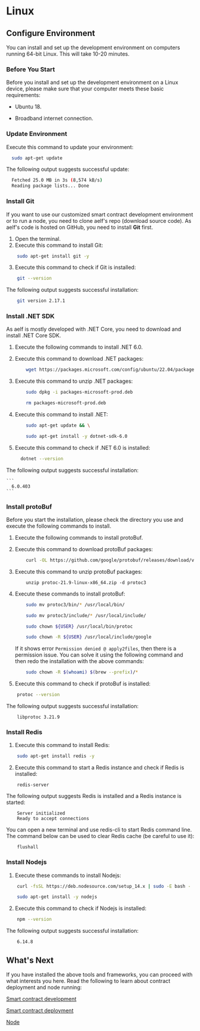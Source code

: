 # Linux

## Configure Environment

You can install and set up the development environment on computers running 64-bit Linux. This will take 10-20 minutes.

### Before You Start

Before you install and set up the development environment on a Linux device, please make sure that your computer meets these basic requirements:

- Ubuntu 18.

- Broadband internet connection.

### Update Environment

Execute this command to update your environment:

```bash
  sudo apt-get update
```

The following output suggests successful update:

```bash
  Fetched 25.0 MB in 3s (8,574 kB/s)
  Reading package lists... Done
```

### Install Git

If you want to use our customized smart contract development environment or to run a node, you need to clone aelf's repo (download source code). As aelf's code is hosted on GitHub, you need to install **Git** first.

1. Open the terminal.
2. Execute this command to install Git:

```bash
    sudo apt-get install git -y
```

3. Execute this command to check if Git is installed:

```bash
    git --version
```

The following output suggests successful installation:

```bash
    git version 2.17.1
```

### Install .NET SDK

As aelf is mostly developed with .NET Core, you need to download and install .NET Core SDK.

1. Execute the following commands to install .NET 6.0.

1. Execute this command to download .NET packages:

   ```bash
       wget https://packages.microsoft.com/config/ubuntu/22.04/packages-microsoft-prod.deb -O packages-microsoft-prod.deb
   ```

1. Execute this command to unzip .NET packages:

   ```bash
       sudo dpkg -i packages-microsoft-prod.deb

       rm packages-microsoft-prod.deb
   ```

1. Execute this command to install .NET:

   ```bash
       sudo apt-get update && \

       sudo apt-get install -y dotnet-sdk-6.0
   ```

1. Execute this command to check if .NET 6.0 is installed:

   ```bash
     dotnet --version
   ```

The following output suggests successful installation:

    ```
      6.0.403
    ```

### Install protoBuf

Before you start the installation, please check the directory you use and execute the following commands to install.

1. Execute the following commands to install protoBuf.

1. Execute this command to download protoBuf packages:

   ```bash
       curl -OL https://github.com/google/protobuf/releases/download/v21.9/protoc-21.9-linux-x86_64.zip
   ```

1. Execute this command to unzip protoBuf packages:

   ```
       unzip protoc-21.9-linux-x86_64.zip -d protoc3
   ```

1. Execute these commands to install protoBuf:

   ```bash
       sudo mv protoc3/bin/* /usr/local/bin/

       sudo mv protoc3/include/* /usr/local/include/

       sudo chown ${USER} /usr/local/bin/protoc

       sudo chown -R ${USER} /usr/local/include/google
   ```

   If it shows error `Permission denied @ apply2files`, then there is a permission issue. You can solve it using the following command and then redo the installation with the above commands:

   ```bash
       sudo chown -R $(whoami) $(brew --prefix)/*
   ```

1. Execute this command to check if protoBuf is installed:

```bash
    protoc --version
```

The following output suggests successful installation:

```
    libprotoc 3.21.9
```

### Install Redis

1. Execute this command to install Redis:

```bash
    sudo apt-get install redis -y
```

2. Execute this command to start a Redis instance and check if Redis is installed:

```
    redis-server
```

The following output suggests Redis is installed and a Redis instance is started:

```
    Server initialized
    Ready to accept connections
```

You can open a new terminal and use redis-cli to start Redis command line. The command below can be used to clear Redis cache (be careful to use it):

```
    flushall
```

### Install Nodejs

1. Execute these commands to install Nodejs:

```bash
    curl -fsSL https://deb.nodesource.com/setup_14.x | sudo -E bash -

    sudo apt-get install -y nodejs
```

2. Execute this command to check if Nodejs is installed:

```bash
    npm --version
```

The following output suggests successful installation:

```
    6.14.8
```

## What's Next

If you have installed the above tools and frameworks, you can proceed with what interests you here. Read the following to learn about contract deployment and node running:

[Smart contract development](https://docs.aelf.io/en/latest/getting-started/smart-contract-development/index.html)

[Smart contract deployment](https://docs.aelf.io/en/latest/getting-started/smart-contract-development/index.html)

[Node](node.md)
